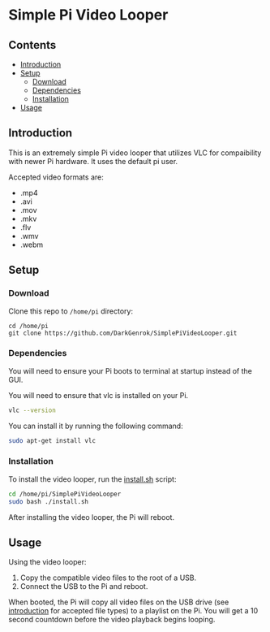 # Simple Pi Video Looper

## Contents
- [Introduction](#introduction)
- [Setup](#setup)
    - [Download](#download)
    - [Dependencies](#dependencies)
    - [Installation](#installation)
- [Usage](#usage)

## Introduction
This is an extremely simple Pi video looper that utilizes VLC for compaibility with newer Pi hardware. It uses the default pi user. 

Accepted video formats are:
- .mp4
- .avi
- .mov
- .mkv
- .flv
- .wmv
- .webm

## Setup
### Download
Clone this repo to <code>/home/pi</code> directory:

```
cd /home/pi
git clone https://github.com/DarkGenrok/SimplePiVideoLooper.git
```

### Dependencies
You will need to ensure your Pi boots to terminal at startup instead of the GUI. 

You will need to ensure that vlc is installed on your Pi.

``` bash
vlc --version
```

You can install it by running the following command:

``` bash
sudo apt-get install vlc
```

### Installation
To install the video looper, run the [install.sh](/install.sh) script:

``` bash
cd /home/pi/SimplePiVideoLooper
sudo bash ./install.sh
```

After installing the video looper, the Pi will reboot.

## Usage
Using the video looper:

1. Copy the compatible video files to the root of a USB.
2. Connect the USB to the Pi and reboot.

When booted, the Pi will copy all video files on the USB drive (see [introduction](#introduction) for accepted file types) to a playlist on the Pi.  You will get a 10 second countdown before the video playback begins looping.
